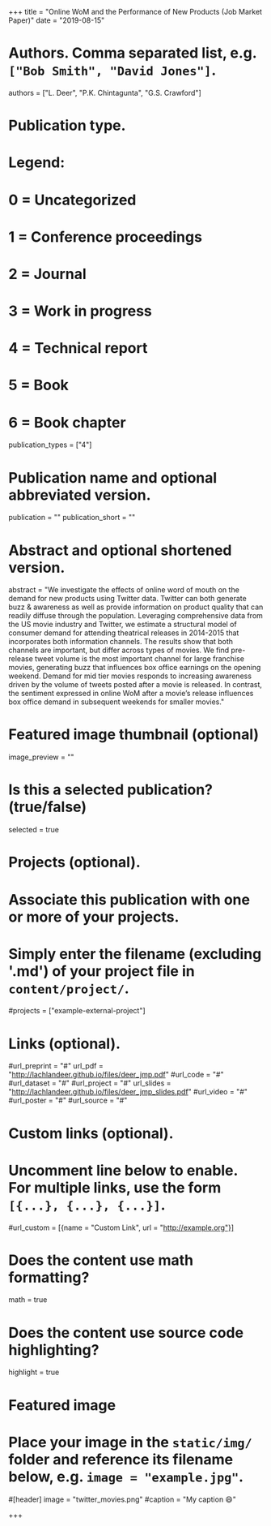 +++
title = "Online WoM and the Performance of New Products (Job Market Paper)"
date = "2019-08-15"

# Authors. Comma separated list, e.g. `["Bob Smith", "David Jones"]`.
authors = ["L. Deer", "P.K. Chintagunta", "G.S. Crawford"]

# Publication type.
# Legend:
# 0 = Uncategorized
# 1 = Conference proceedings
# 2 = Journal
# 3 = Work in progress
# 4 = Technical report
# 5 = Book
# 6 = Book chapter
publication_types = ["4"]

# Publication name and optional abbreviated version.
publication = ""
publication_short = ""

# Abstract and optional shortened version.
abstract = "We investigate the effects of online word of mouth on the demand for new products using Twitter data. Twitter can both generate buzz & awareness as well as provide information on product quality that can readily diffuse through the population.  Leveraging comprehensive data from the US movie industry and Twitter, we estimate a structural model of consumer demand for attending theatrical releases in 2014-2015 that incorporates both information channels. The results show that both channels are important, but differ across types of movies. We find pre-release tweet volume is the most important channel for large franchise movies, generating buzz that influences box office earnings on the opening weekend. Demand for mid tier movies responds to increasing awareness driven by the volume of tweets posted after a movie is released. In contrast, the sentiment expressed in online WoM after a movie’s release influences box office demand in subsequent weekends for smaller movies."

# Featured image thumbnail (optional)
image_preview = ""

# Is this a selected publication? (true/false)
selected = true

# Projects (optional).
#   Associate this publication with one or more of your projects.
#   Simply enter the filename (excluding '.md') of your project file in `content/project/`.
#projects = ["example-external-project"]

# Links (optional).
#url_preprint = "#"
url_pdf = "http://lachlandeer.github.io/files/deer_jmp.pdf"
#url_code = "#"
#url_dataset = "#"
#url_project = "#"
url_slides = "http://lachlandeer.github.io/files/deer_jmp_slides.pdf"
#url_video = "#"
#url_poster = "#"
#url_source = "#"

# Custom links (optional).
#   Uncomment line below to enable. For multiple links, use the form `[{...}, {...}, {...}]`.
#url_custom = [{name = "Custom Link", url = "http://example.org"}]

# Does the content use math formatting?
math = true

# Does the content use source code highlighting?
highlight = true

# Featured image
# Place your image in the `static/img/` folder and reference its filename below, e.g. `image = "example.jpg"`.
#[header]
image = "twitter_movies.png"
#caption = "My caption :smile:"

+++

